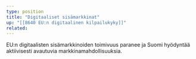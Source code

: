 ```yaml
---
type: position
title: "Digitaaliset sisämarkkinat"
up: "[[8640 EU:n digitaalinen kilpailukyky]]"
related:
---
```


EU:n digitaalisten sisämarkkinoiden toimivuus paranee ja Suomi hyödyntää aktiivisesti avautuvia markkinamahdollisuuksia.